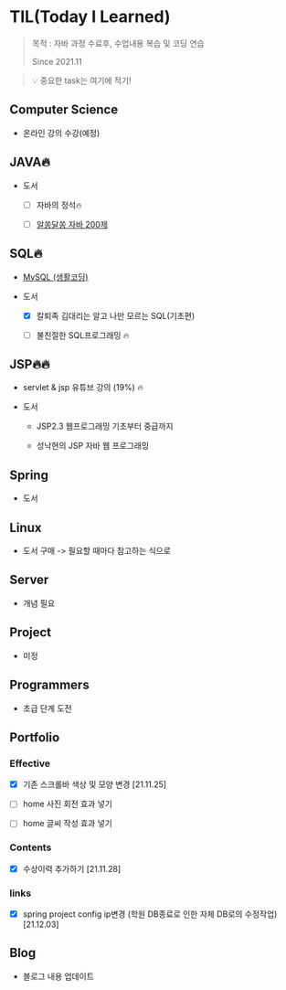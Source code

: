# TIL(Today I Learned)

> 목적 : 자바 과정 수료후, 수업내용 복습 및 코딩 연습
>
> Since 2021.11

> 💡 중요한 task는 여기에 적기!

## Computer Science

- 온라인 강의 수강(예정)

  

## JAVA🔥

- 도서

  - [ ] 자바의 정석🔥

  - [ ] [알쏭달쏭 자바 200제](https://github.com/kwonohsun12/TIL/blob/c2a4de1450b698066b5d9f60fc467cd67d27fffe/JAVA/%EC%95%8C%EC%8F%AD%EB%8B%AC%EC%8F%AD%20%EC%9E%90%EB%B0%94%20200%EC%A0%9C.md)



## SQL🔥

- [MySQL (생활코딩)](https://github.com/kwonohsun12/TIL/blob/95cba3cb6cb8faef949f18eaaaac5196f7331992/SQL/MySQL/%EC%83%9D%ED%99%9C%EC%BD%94%EB%94%A9.md)
- 도서
  
  - [x] 칼퇴족 김대리는 알고 나만 모르는 SQL(기초편)
  - [ ] 불친절한 SQL프로그래밍 🔥

 


## JSP🔥🔥

- servlet & jsp 유튜브 강의 (19%) 🔥 

- 도서

  - JSP2.3 웹프로그래밍 기초부터 중급까지

  - 성낙현의 JSP 자바 웹 프로그래밍

  

## Spring

- 도서



## Linux

- 도서 구매 -> 필요할 때마다 참고하는 식으로



## Server

- 개념 필요



## Project

- 미정



## Programmers

- 초급 단계 도전



## Portfolio

### Effective

- [x] 기존 스크롤바 색상 및 모양 변경 [21.11.25]

- [ ] home 사진 회전 효과 넣기

- [ ] home 글씨 작성 효과 넣기

  

### Contents

- [x] 수상이력 추가하기 [21.11.28]



### links

- [x] spring project config ip변경 (학원 DB종료로 인한 자체 DB로의 수정작업) [21.12.03]



## Blog

- 블로그 내용 업데이트
